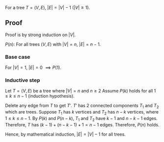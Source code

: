 For a tree $T = (V, E)$, $|E| = |V|-1$ ($|V| \ge 1$).

## Proof

Proof is by strong induction on $|V|$.

$P(n)$: For all trees $(V, E)$ with $|V| = n$, $|E| = n-1$.

### Base case

For $|V| = 1$, $|E| = 0$ $\implies P(1)$.

### Inductive step

Let $T = (V, E)$ be a tree where $|V| = n$ and $n \ge 2$
Assume $P(k)$ holds for all $1 \le k \le n-1$ (induction hypothesis).

Delete any edge from $T$ to get $T'$.
$T'$ has 2 connected components $T_1$ and $T_2$ which are trees.
Suppose $T_1$ has $k$ vertices and $T_2$ has $n-k$ vertices, where $1 \le k \le n-1$.
By $P(k)$ and $P(n-k)$, $T_1$ and $T_2$ have $k-1$ and $n-k-1$ edges.
Therefore, $T$ has $(k-1) + (n-k-1) + 1 = n-1$ edges.
Therefore, $P(n)$ holds.

Hence, by mathematical induction, $|E| = |V| - 1$ for all trees.
